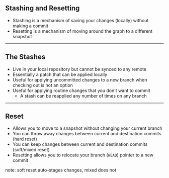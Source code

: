##  Stashing and Resetting

* <!-- .element: class="fragment" --> Stashing is a mechanism of saving your changes (locally) without making a commit
* <!-- .element: class="fragment" --> Resetting is a mechanism of moving around the graph to a different snapshot

---

## The Stashes

* Live in your local repository but cannot be synced to any remote
* Essentially a patch that can be applied locally
* Useful for applying uncommitted changes to a new branch when checking out is not an option
* Useful for applying routine changes that you don't want to commit
    * A stash can be reapplied any number of times on any branch

---

## Reset

* Allows you to move to a snapshot without changing your current branch
* You can throw away changes between current and destination commits (hard reset)
* You can keep changes between current and destination commits (soft/mixed reset)
* Resetting allows you to relocate your branch (`HEAD`) pointer to a new commit

note:
  soft reset auto-stages changes, mixed does not
